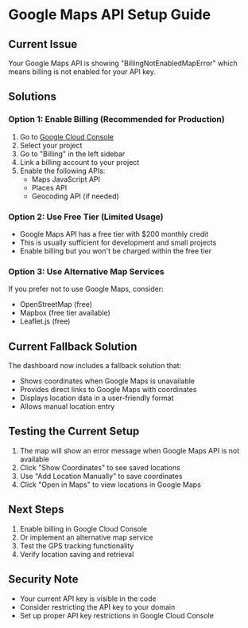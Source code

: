 # Google Maps API Setup Guide

## Current Issue
Your Google Maps API is showing "BillingNotEnabledMapError" which means billing is not enabled for your API key.

## Solutions

### Option 1: Enable Billing (Recommended for Production)
1. Go to [Google Cloud Console](https://console.cloud.google.com/)
2. Select your project
3. Go to "Billing" in the left sidebar
4. Link a billing account to your project
5. Enable the following APIs:
   - Maps JavaScript API
   - Places API
   - Geocoding API (if needed)

### Option 2: Use Free Tier (Limited Usage)
- Google Maps API has a free tier with $200 monthly credit
- This is usually sufficient for development and small projects
- Enable billing but you won't be charged within the free tier

### Option 3: Use Alternative Map Services
If you prefer not to use Google Maps, consider:
- OpenStreetMap (free)
- Mapbox (free tier available)
- Leaflet.js (free)

## Current Fallback Solution
The dashboard now includes a fallback solution that:
- Shows coordinates when Google Maps is unavailable
- Provides direct links to Google Maps with coordinates
- Displays location data in a user-friendly format
- Allows manual location entry

## Testing the Current Setup
1. The map will show an error message when Google Maps API is not available
2. Click "Show Coordinates" to see saved locations
3. Use "Add Location Manually" to save coordinates
4. Click "Open in Maps" to view locations in Google Maps

## Next Steps
1. Enable billing in Google Cloud Console
2. Or implement an alternative map service
3. Test the GPS tracking functionality
4. Verify location saving and retrieval

## Security Note
- Your current API key is visible in the code
- Consider restricting the API key to your domain
- Set up proper API key restrictions in Google Cloud Console 